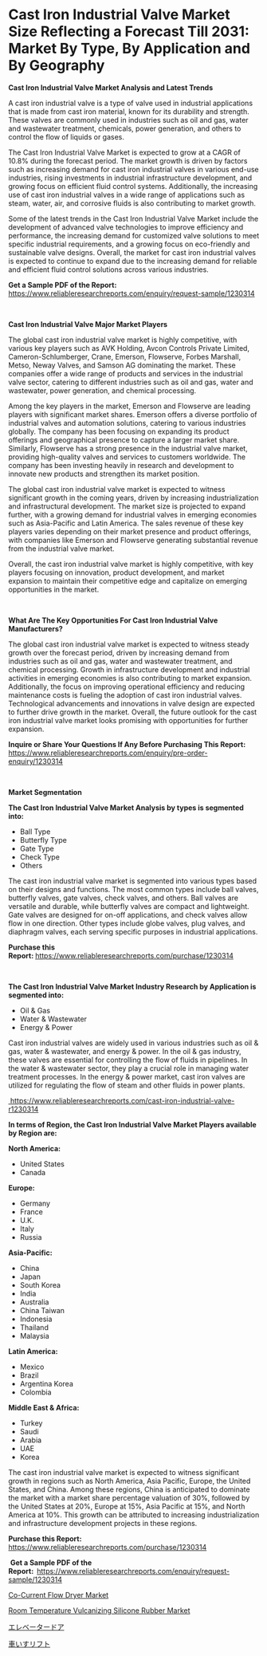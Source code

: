 <p><h1>Cast Iron Industrial Valve Market Size Reflecting a Forecast Till 2031: Market By Type, By Application and By Geography</h1></p><p><strong>Cast Iron Industrial Valve Market Analysis and Latest Trends</strong></p>
<p><p>A cast iron industrial valve is a type of valve used in industrial applications that is made from cast iron material, known for its durability and strength. These valves are commonly used in industries such as oil and gas, water and wastewater treatment, chemicals, power generation, and others to control the flow of liquids or gases.</p><p>The Cast Iron Industrial Valve Market is expected to grow at a CAGR of 10.8% during the forecast period. The market growth is driven by factors such as increasing demand for cast iron industrial valves in various end-use industries, rising investments in industrial infrastructure development, and growing focus on efficient fluid control systems. Additionally, the increasing use of cast iron industrial valves in a wide range of applications such as steam, water, air, and corrosive fluids is also contributing to market growth.</p><p>Some of the latest trends in the Cast Iron Industrial Valve Market include the development of advanced valve technologies to improve efficiency and performance, the increasing demand for customized valve solutions to meet specific industrial requirements, and a growing focus on eco-friendly and sustainable valve designs. Overall, the market for cast iron industrial valves is expected to continue to expand due to the increasing demand for reliable and efficient fluid control solutions across various industries.</p></p>
<p><strong>Get a Sample PDF of the Report:&nbsp;</strong> <a href="https://www.reliableresearchreports.com/enquiry/request-sample/1230314">https://www.reliableresearchreports.com/enquiry/request-sample/1230314</a></p>
<p>&nbsp;</p>
<p><strong>Cast Iron Industrial Valve Major Market Players</strong></p>
<p><p>The global cast iron industrial valve market is highly competitive, with various key players such as AVK Holding, Avcon Controls Private Limited, Cameron-Schlumberger, Crane, Emerson, Flowserve, Forbes Marshall, Metso, Neway Valves, and Samson AG dominating the market. These companies offer a wide range of products and services in the industrial valve sector, catering to different industries such as oil and gas, water and wastewater, power generation, and chemical processing.</p><p>Among the key players in the market, Emerson and Flowserve are leading players with significant market shares. Emerson offers a diverse portfolio of industrial valves and automation solutions, catering to various industries globally. The company has been focusing on expanding its product offerings and geographical presence to capture a larger market share. Similarly, Flowserve has a strong presence in the industrial valve market, providing high-quality valves and services to customers worldwide. The company has been investing heavily in research and development to innovate new products and strengthen its market position.</p><p>The global cast iron industrial valve market is expected to witness significant growth in the coming years, driven by increasing industrialization and infrastructural development. The market size is projected to expand further, with a growing demand for industrial valves in emerging economies such as Asia-Pacific and Latin America. The sales revenue of these key players varies depending on their market presence and product offerings, with companies like Emerson and Flowserve generating substantial revenue from the industrial valve market.</p><p>Overall, the cast iron industrial valve market is highly competitive, with key players focusing on innovation, product development, and market expansion to maintain their competitive edge and capitalize on emerging opportunities in the market.</p></p>
<p>&nbsp;</p>
<p><strong>What Are The Key Opportunities For Cast Iron Industrial Valve Manufacturers?</strong></p>
<p><p>The global cast iron industrial valve market is expected to witness steady growth over the forecast period, driven by increasing demand from industries such as oil and gas, water and wastewater treatment, and chemical processing. Growth in infrastructure development and industrial activities in emerging economies is also contributing to market expansion. Additionally, the focus on improving operational efficiency and reducing maintenance costs is fueling the adoption of cast iron industrial valves. Technological advancements and innovations in valve design are expected to further drive growth in the market. Overall, the future outlook for the cast iron industrial valve market looks promising with opportunities for further expansion.</p></p>
<p><strong>Inquire or Share Your Questions If Any Before Purchasing This Report:</strong> <a href="https://www.reliableresearchreports.com/enquiry/pre-order-enquiry/1230314">https://www.reliableresearchreports.com/enquiry/pre-order-enquiry/1230314</a></p>
<p>&nbsp;</p>
<p><strong>Market Segmentation</strong></p>
<p><strong>The Cast Iron Industrial Valve Market Analysis by types is segmented into:</strong></p>
<p><ul><li>Ball Type</li><li>Butterfly Type</li><li>Gate Type</li><li>Check Type</li><li>Others</li></ul></p>
<p><p>The cast iron industrial valve market is segmented into various types based on their designs and functions. The most common types include ball valves, butterfly valves, gate valves, check valves, and others. Ball valves are versatile and durable, while butterfly valves are compact and lightweight. Gate valves are designed for on-off applications, and check valves allow flow in one direction. Other types include globe valves, plug valves, and diaphragm valves, each serving specific purposes in industrial applications.</p></p>
<p><strong>Purchase this Report:&nbsp;</strong><a href="https://www.reliableresearchreports.com/purchase/1230314">https://www.reliableresearchreports.com/purchase/1230314</a></p>
<p>&nbsp;</p>
<p><strong>The Cast Iron Industrial Valve Market Industry Research by Application is segmented into:</strong></p>
<p><ul><li>Oil & Gas</li><li>Water & Wastewater</li><li>Energy & Power</li></ul></p>
<p><p>Cast iron industrial valves are widely used in various industries such as oil & gas, water & wastewater, and energy & power. In the oil & gas industry, these valves are essential for controlling the flow of fluids in pipelines. In the water & wastewater sector, they play a crucial role in managing water treatment processes. In the energy & power market, cast iron valves are utilized for regulating the flow of steam and other fluids in power plants.</p></p>
<p><a href="https://www.reliableresearchreports.com/cast-iron-industrial-valve-r1230314">&nbsp;https://www.reliableresearchreports.com/cast-iron-industrial-valve-r1230314</a></p>
<p><strong>In terms of Region, the Cast Iron Industrial Valve Market Players available by Region are:</strong></p>
<p>
    <p> <strong> North America: </strong>
        <ul>
            <li>United States</li>
            <li>Canada</li>
        </ul>
        </p> 
    <p> <strong> Europe: </strong>
        <ul>
            <li>Germany</li>
            <li>France</li>
            <li>U.K.</li>
            <li>Italy</li>
            <li>Russia</li>
        </ul>
        </p> 
    <p> <strong> Asia-Pacific: </strong>
        <ul>
            <li>China</li>
            <li>Japan</li>
            <li>South Korea</li>
            <li>India</li>
            <li>Australia</li>
            <li>China Taiwan</li>
            <li>Indonesia</li>
            <li>Thailand</li>
            <li>Malaysia</li>
        </ul>
        </p> 
    <p> <strong> Latin America: </strong>
        <ul>
            <li>Mexico</li>
            <li>Brazil</li>
            <li>Argentina Korea</li>
            <li>Colombia</li>
        </ul>
        </p> 
    <p> <strong> Middle East & Africa: </strong>
        <ul>
            <li>Turkey</li>
            <li>Saudi</li>
            <li>Arabia</li>
            <li>UAE</li>
            <li>Korea</li>
        </ul>
    </p>
    </p>
<p><p>The cast iron industrial valve market is expected to witness significant growth in regions such as North America, Asia Pacific, Europe, the United States, and China. Among these regions, China is anticipated to dominate the market with a market share percentage valuation of 30%, followed by the United States at 20%, Europe at 15%, Asia Pacific at 15%, and North America at 10%. This growth can be attributed to increasing industrialization and infrastructure development projects in these regions.</p></p>
<p><strong>Purchase this Report: </strong><a href="https://www.reliableresearchreports.com/purchase/1230314">https://www.reliableresearchreports.com/purchase/1230314</a></p>
<p>&nbsp;<strong>Get a Sample PDF of the Report:&nbsp;&nbsp;</strong><a href="https://www.reliableresearchreports.com/enquiry/request-sample/1230314">https://www.reliableresearchreports.com/enquiry/request-sample/1230314</a></p>
<p><strong></strong></p>
<p><p><a href="https://github.com/okotobwrhuteie/Market-Research-Report-List-2/blob/main/co-current-flow-dryer-market.md">Co-Current Flow Dryer Market</a></p><p><a href="https://issuu.com/reportprime-2/docs/room-temperature-vulcanizing-silicone-rubber-marke">Room Temperature Vulcanizing Silicone Rubber Market</a></p><p><a href="https://github.com/vlcostes/Market-Research-Report-List-1/blob/main/657943041387.md">エレベータードア</a></p><p><a href="https://github.com/EstaSprer20231/Market-Research-Report-List-1/blob/main/924538241388.md">車いすリフト</a></p></p>